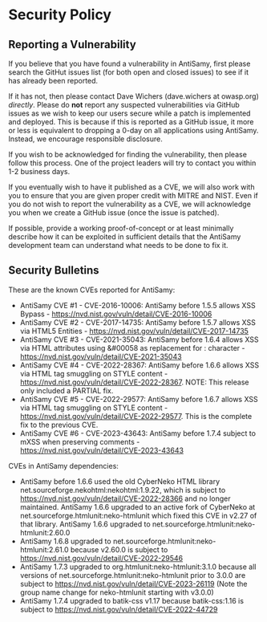 # Security Policy

## Reporting a Vulnerability

If you believe that you have found a vulnerability in AntiSamy, first please search the
GitHut issues list (for both open and closed issues) to see if it has already been reported.

If it has not, then please contact Dave Wichers (dave.wichers at owasp.org) _directly_.
Please do **not** report any suspected vulnerabilities via GitHub issues
as we wish to keep our users secure while a patch is implemented and deployed.
This is because if this is reported as a GitHub issue, it more or less is equivalent
to dropping a 0-day on all applications using AntiSamy. Instead, we encourage
responsible disclosure.

If you wish to be acknowledged for finding the vulnerability, then please follow
this process. One of the project leaders will try to contact you within 1-2 business days.

If you eventually wish to have it published as a CVE, we will also work with you
to ensure that you are given proper credit with MITRE and NIST. Even if you do
not wish to report the vulnerability as a CVE, we will acknowledge you when we
create a GitHub issue (once the issue is patched).

If possible, provide a working proof-of-concept or at least minimally describe
how it can be exploited in sufficient details that the AntiSamy development team
can understand what needs to be done to fix it.

## Security Bulletins

These are the known CVEs reported for AntiSamy:

* AntiSamy CVE #1 - CVE-2016-10006: AntiSamy before 1.5.5 allows XSS Bypass - https://nvd.nist.gov/vuln/detail/CVE-2016-10006
* AntiSamy CVE #2 - CVE-2017-14735: AntiSamy before 1.5.7 allows XSS via HTML5 Entities - https://nvd.nist.gov/vuln/detail/CVE-2017-14735
* AntiSamy CVE #3 - CVE-2021-35043: AntiSamy before 1.6.4 allows XSS via HTML attributes using &#00058 as replacement for : character - https://nvd.nist.gov/vuln/detail/CVE-2021-35043
* AntiSamy CVE #4 - CVE-2022-28367: AntiSamy before 1.6.6 allows XSS via HTML tag smuggling on STYLE content - https://nvd.nist.gov/vuln/detail/CVE-2022-28367. NOTE: This release only included a PARTIAL fix.
* AntiSamy CVE #5 - CVE-2022-29577: AntiSamy before 1.6.7 allows XSS via HTML tag smuggling on STYLE content - https://nvd.nist.gov/vuln/detail/CVE-2022-29577. This is the complete fix to the previous CVE.
* AntiSamy CVE #6 - CVE-2023-43643: AntiSamy before 1.7.4 subject to mXSS when preserving comments - https://nvd.nist.gov/vuln/detail/CVE-2023-43643

CVEs in AntiSamy dependencies:
* AntiSamy before 1.6.6 used the old CyberNeko HTML library net.sourceforge.nekohtml:nekohtml:1.9.22, which is subject to https://nvd.nist.gov/vuln/detail/CVE-2022-28366 and no longer maintained. AntiSamy 1.6.6 upgraded to an active fork of CyberNeko at net.sourceforge.htmlunit:neko-htmlunit which fixed this CVE in v2.27 of that library. AntiSamy 1.6.6 upgraded to net.sourceforge.htmlunit:neko-htmlunit:2.60.0
* AntiSamy 1.6.8 upgraded to net.sourceforge.htmlunit:neko-htmlunit:2.61.0 because v2.60.0 is subject to https://nvd.nist.gov/vuln/detail/CVE-2022-29546
* AntiSamy 1.7.3 upgraded to org.htmlunit:neko-htmlunit:3.1.0 because all versions of net.sourceforge.htmlunit:neko-htmlunit prior to 3.0.0 are subject to https://nvd.nist.gov/vuln/detail/CVE-2023-26119 (Note the group name change for neko-htmlunit starting with v3.0.0)
* AntiSamy 1.7.4 upgraded to batik-css v1.17 because batik-css:1.16 is subject to https://nvd.nist.gov/vuln/detail/CVE-2022-44729
